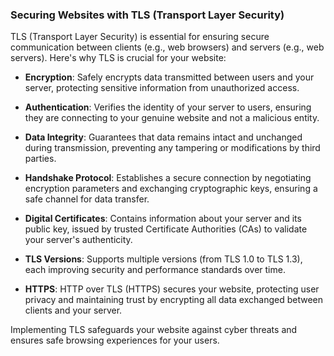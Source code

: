 ### Securing Websites with TLS (Transport Layer Security)

TLS (Transport Layer Security) is essential for ensuring secure communication between clients (e.g., web browsers) and servers (e.g., web servers). Here's why TLS is crucial for your website:

- **Encryption**: Safely encrypts data transmitted between users and your server, protecting sensitive information from unauthorized access.

- **Authentication**: Verifies the identity of your server to users, ensuring they are connecting to your genuine website and not a malicious entity.

- **Data Integrity**: Guarantees that data remains intact and unchanged during transmission, preventing any tampering or modifications by third parties.

- **Handshake Protocol**: Establishes a secure connection by negotiating encryption parameters and exchanging cryptographic keys, ensuring a safe channel for data transfer.

- **Digital Certificates**: Contains information about your server and its public key, issued by trusted Certificate Authorities (CAs) to validate your server's authenticity.

- **TLS Versions**: Supports multiple versions (from TLS 1.0 to TLS 1.3), each improving security and performance standards over time.

- **HTTPS**: HTTP over TLS (HTTPS) secures your website, protecting user privacy and maintaining trust by encrypting all data exchanged between clients and your server.

Implementing TLS safeguards your website against cyber threats and ensures safe browsing experiences for your users.

